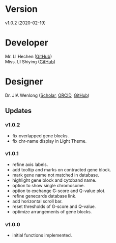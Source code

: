 # Version
v1.0.2 (2020-02-19)

# Developer
Mr. LI Hechen ([GitHub](https://github.com/lhc70000))<br/>
Miss. LI Shiying ([GitHub](https://github.com/CherineLee))

# Designer
Dr. JIA Wenlong ([Scholar](https://scholar.google.com.hk/citations?user=eupQCQEAAAAJ), [ORCID](https://orcid.org/0000-0002-7136-9919), [GitHub](https://github.com/Nobel-Justin))

## Updates

### v1.0.2
   - fix overlapped gene blocks.
   - fix chr-name display in Light Theme.

### v1.0.1
   - refine axis labels.
   - add tooltip and marks on contracted gene block.
   - mark gene name not matched in database.
   - highlight gene block and cytoband name.
   - option to show single chromosome.
   - option to exchange G-score and Q-value plot.
   - refine genecards database link.
   - add horizontal scroll bar.
   - reset thresholds of G-score and Q-value.
   - optimize arrangements of gene blocks.

### v1.0.0
   - initial functions implemented.
